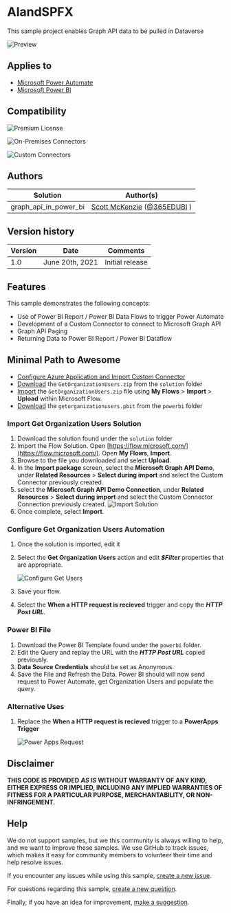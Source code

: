 # AIandSPFX


This sample project enables Graph API data to be pulled in Dataverse

![Preview](assets/preview.png "Automation Preview Image")

## Applies to

*   [Microsoft Power Automate](https://docs.microsoft.com/power-automate/)
*   [Microsoft Power BI](https://docs.microsoft.com/en-us/power-bi/)

## Compatibility

![Premium License](https://img.shields.io/badge/Premium%20Power%20Automate-Required-orange)

![On-Premises Connectors](https://img.shields.io/badge/On--Premises%20Connectors-No-green.svg)

![Custom Connectors](https://img.shields.io/badge/Custom%20Connectors-%20Required-orange.svg)

## Authors

| Solution | Author(s) |
| --- | --- |
| graph_api_in_power_bi | [Scott McKenzie](https://github.com/skmckenFVSD) ([@365EDUBI](https://twitter.com/365EDUBI) )

## Version history

| Version | Date | Comments |
| --- | --- | --- |
| 1.0 | June 20th, 2021 | Initial release |

## Features

This sample demonstrates the following concepts:

*   Use of Power BI Report / Power BI Data Flows to trigger Power Automate
*   Development of a Custom Connector to connect to Microsoft Graph API
*   Graph API Paging
*   Returning Data to Power BI Report / Power BI Dataflow

## Minimal Path to Awesome
*   [Configure Azure Application and Import Custom Connector](customconnector.md "Configure Azure Application and Import Custom Connector")
*   [Download](solution/GetOrganizationUsers.zip) the `GetOrganizationUsers.zip` from the `solution` folder
*   [Import](https://flow.microsoft.com/en-us/blog/import-export-bap-packages/) the `GetOrganizationUsers.zip` file using **My Flows** > **Import** > **Upload** within Microsoft Flow.
*   [Download](powerbi/getorganizationusers.pbit) the `getorganizationusers.pbit` from the `powerbi` folder

### Import Get Organization Users Solution

1.   Download the solution found under the `solution` folder
1.   Import the Flow Solution. Open  [https://flow.microsoft.com/](https://flow.microsoft.com/). Open **My Flows**, **Import**.
1.   Browse to the file you downloaded and select **Upload**.
1.   In the **Import package** screen, select the **Microsoft Graph API Demo**, under **Related Resources** > **Select during import** and select the Custom Connector previously created.
1.  select the **Microsoft Graph API Demo Connection**, under **Related Resources** > **Select during import** and select the Custom Connector Connection previously created.
     ![Import Solution](./assets/importsolution.png "Import Solution")
1.   Once complete, select **Import**.

### Configure Get Organization Users Automation

1. Once the solution is imported, edit it
1. Select the **Get Organization Users** action and edit ***$Filter*** properties that are appropriate.

   ![Configure Get Users](assets/configureflow.png "Configure Get Users") 
1. Save your flow.
1. Select the **When a HTTP request is recieved** trigger and copy the ***HTTP Post URL***.

### Power BI File
1.   Download the Power BI Template found under the `powerbi` folder.
1. Edit the Query and replay the URL with the ***HTTP Post URL*** copied previously.
1. **Data Source Credentials** should be set as Anonymous.
1. Save the File and Refresh the Data. Power BI should will now send request to Power Automate, get Organization Users and populate the query.

### Alternative Uses
1. Replace the **When a HTTP request is recieved** trigger to a **PowerApps Trigger**

   ![Power Apps Request](assets/powerappsrequest.png "Power Apps Request") 

## Disclaimer

**THIS CODE IS PROVIDED** _**AS IS**_ **WITHOUT WARRANTY OF ANY KIND, EITHER EXPRESS OR IMPLIED, INCLUDING ANY IMPLIED WARRANTIES OF FITNESS FOR A PARTICULAR PURPOSE, MERCHANTABILITY, OR NON-INFRINGEMENT.**

## Help

We do not support samples, but we this community is always willing to help, and we want to improve these samples. We use GitHub to track issues, which makes it easy for  community members to volunteer their time and help resolve issues.

If you encounter any issues while using this sample, [create a new issue](https://github.com/pnp/powerautomate-samples/issues/new?assignees=&labels=Needs%3A+Triage+%3Amag%3A%2Ctype%3Abug-suspected&template=bug-report.yml&sample=YOURSAMPLENAME&authors=@LinkeD365&title=YOURSAMPLENAME%20-%20).

For questions regarding this sample, [create a new question](https://github.com/pnp/powerautomate-samples/issues/new?assignees=&labels=Needs%3A+Triage+%3Amag%3A%2Ctype%3Abug-suspected&template=question.yml&sample=YOURSAMPLENAME&authors=@LinkeD365&title=YOURSAMPLENAME%20-%20).

Finally, if you have an idea for improvement, [make a suggestion](https://github.com/pnp/powerautomate-samples/issues/new?assignees=&labels=Needs%3A+Triage+%3Amag%3A%2Ctype%3Abug-suspected&template=suggestion.yml&sample=YOURSAMPLENAME&authors=@LinkeD365&title=YOURSAMPLENAME%20-%20).
